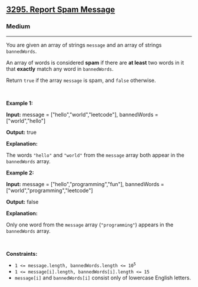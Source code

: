 <h2><a href="https://leetcode.com/problems/report-spam-message">3295. Report Spam Message</a></h2><h3>Medium</h3><hr><p>You are given an array of strings <code>message</code> and an array of strings <code>bannedWords</code>.</p>

<p>An array of words is considered <strong>spam</strong> if there are <strong>at least</strong> two words in it that <b>exactly</b> match any word in <code>bannedWords</code>.</p>

<p>Return <code>true</code> if the array <code>message</code> is spam, and <code>false</code> otherwise.</p>

<p>&nbsp;</p>
<p><strong class="example">Example 1:</strong></p>

<div class="example-block">
<p><strong>Input:</strong> <span class="example-io">message = [&quot;hello&quot;,&quot;world&quot;,&quot;leetcode&quot;], bannedWords = [&quot;world&quot;,&quot;hello&quot;]</span></p>

<p><strong>Output:</strong> <span class="example-io">true</span></p>

<p><strong>Explanation:</strong></p>

<p>The words <code>&quot;hello&quot;</code> and <code>&quot;world&quot;</code> from the <code>message</code> array both appear in the <code>bannedWords</code> array.</p>
</div>

<p><strong class="example">Example 2:</strong></p>

<div class="example-block">
<p><strong>Input:</strong> <span class="example-io">message = [&quot;hello&quot;,&quot;programming&quot;,&quot;fun&quot;], bannedWords = [&quot;world&quot;,&quot;programming&quot;,&quot;leetcode&quot;]</span></p>

<p><strong>Output:</strong> <span class="example-io">false</span></p>

<p><strong>Explanation:</strong></p>

<p>Only one word from the <code>message</code> array (<code>&quot;programming&quot;</code>) appears in the <code>bannedWords</code> array.</p>
</div>

<p>&nbsp;</p>
<p><strong>Constraints:</strong></p>

<ul>
	<li><code>1 &lt;= message.length, bannedWords.length &lt;= 10<sup>5</sup></code></li>
	<li><code>1 &lt;= message[i].length, bannedWords[i].length &lt;= 15</code></li>
	<li><code>message[i]</code> and <code>bannedWords[i]</code> consist only of lowercase English letters.</li>
</ul>
